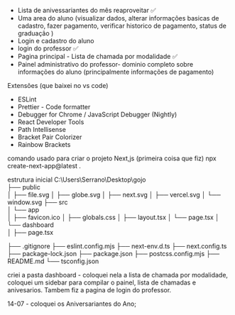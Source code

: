 - Lista de anivessariantes do mês reaproveitar ✅
- Uma area do aluno (visualizar dados, alterar informações basicas de cadastro, fazer pagamento, verificar historico de pagamento, status de graduação )
- Login e cadastro do aluno
- login do professor ✅
- Pagina principal - Lista de chamada por modalidade ✅
- Painel administrativo do professor- dominio completo sobre informações do aluno (principalmente informações de pagamento)

Extensões (que baixei no vs code)

- ESLint
- Prettier - Code formatter
- Debugger for Chrome / JavaScript Debugger (Nightly)
- React Developer Tools
- Path Intellisense
- Bracket Pair Colorizer
- Rainbow Brackets

comando usado para criar o projeto Next,js (primeira coisa que fiz)
npx create-next-app@latest .

estrutura inicial
C:\Users\Serrano\Desktop\gojo\
├── public\
│ ├── file.svg
│ ├── globe.svg
│ ├── next.svg
│ ├── vercel.svg
│ └── window.svg
├── src\
│ └── app\
│ ├── favicon.ico
│ ├── globals.css
│ ├── layout.tsx
│ └── page.tsx
│ └── dashboard\
│ ├── page.tsx

├── .gitignore
├── eslint.config.mjs
├── next-env.d.ts
├── next.config.ts
├── package-lock.json
├── package.json
├── postcss.config.mjs
├── README.md
└── tsconfig.json

criei a pasta dashboard - coloquei nela a lista de chamada por modalidade, coloquei um sidebar para compilar o painel, lista de chamadas e anivesarios. Tambem fiz a pagina de login do professor.

14-07 - coloquei os Aniversariantes do Ano;
